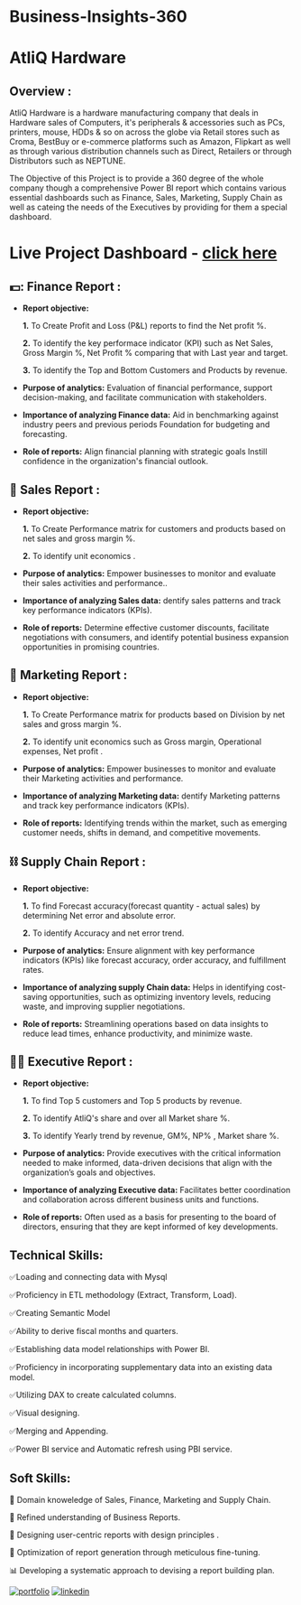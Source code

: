 # Business-Insights-360
# AtliQ Hardware
## Overview :
AtliQ Hardware is a hardware manufacturing company that deals in Hardware sales of Computers, it's peripherals & accessories such as PCs, printers, mouse, HDDs & so on across the globe via Retail stores such as Croma, BestBuy or e-commerce platforms such as Amazon, Flipkart as well as through various distribution channels such as Direct, Retailers or through Distributors such as NEPTUNE.

The Objective of this Project is to provide a 360 degree of the whole company though a comprehensive Power BI report which contains various essential dashboards such as Finance, Sales, Marketing, Supply Chain as well as cateing the needs of the Executives by providing for them a special dashboard.

# Live Project Dashboard  -  [click here](https://app.powerbi.com/view?r=eyJrIjoiZTIzMThhMDUtY2Q3Yi00ZjI2LTkxNGItZmM3NmY2MTRlNmM1IiwidCI6ImM2ZTU0OWIzLTVmNDUtNDAzMi1hYWU5LWQ0MjQ0ZGM1YjJjNCJ9&embedImagePlaceholder=true&pageName=9d47be2696b45c4aaf2a)

## 💵: Finance Report :

- **Report objective:**
  
   **1.** To Create Profit and Loss (P&L) reports to find the Net profit %.

   **2.** To identify the key performace indicator (KPI) such as Net Sales, Gross Margin %, Net Profit % comparing that with Last year and target.

   **3.** To identify the Top and Bottom Customers and Products by revenue.

- **Purpose of analytics:** Evaluation of financial performance, support decision-making, and facilitate communication with stakeholders.

- **Importance of analyzing Finance data:** Aid in benchmarking against industry peers and previous periods Foundation for budgeting and forecasting.

- **Role of reports:** Align financial planning with strategic goals Instill confidence in the organization's financial outlook.


## :handshake: Sales Report :

- **Report objective:**
  
   **1.** To Create Performance matrix for customers and products based on net sales and gross margin %.

   **2.** To identify unit economics .

- **Purpose of analytics:** Empower businesses to monitor and evaluate their sales activities and performance..

- **Importance of analyzing Sales data:** dentify sales patterns and track key performance indicators (KPIs).

- **Role of reports:** Determine effective customer discounts, facilitate negotiations with consumers, and identify potential business expansion opportunities in promising countries.


## :mega: Marketing Report :

- **Report objective:**
  
   **1.** To Create Performance matrix for products based on Division by net sales and gross margin %.

   **2.** To identify unit economics such as Gross margin, Operational expenses, Net profit .

- **Purpose of analytics:** Empower businesses to monitor and evaluate their Marketing activities and performance.

- **Importance of analyzing Marketing data:** dentify Marketing patterns and track key performance indicators (KPIs).

- **Role of reports:**  Identifying trends within the market, such as emerging customer needs, shifts in demand, and competitive movements.

## :chains: Supply Chain Report :

- **Report objective:**
  
   **1.** To find Forecast accuracy(forecast quantity - actual sales) by determining Net error and absolute error.

   **2.** To identify Accuracy and net error trend.

- **Purpose of analytics:** Ensure alignment with key performance indicators (KPIs) like forecast accuracy, order accuracy, and fulfillment rates.

- **Importance of analyzing supply Chain data:** Helps in identifying cost-saving opportunities, such as optimizing inventory levels, reducing waste, and improving supplier negotiations.

- **Role of reports:** Streamlining operations based on data insights to reduce lead times, enhance productivity, and minimize waste.


## :man_in_tuxedo: Executive Report :

- **Report objective:**
  
   **1.** To find Top 5 customers and Top 5 products by revenue.

   **2.** To identify AtliQ's share and over all Market share %.

   **3.** To identify Yearly trend by revenue, GM%, NP% , Market share %.

- **Purpose of analytics:** Provide executives with the critical information needed to make informed, data-driven decisions that align with the organization’s goals and objectives.

- **Importance of analyzing Executive data:** Facilitates better coordination and collaboration across different business units and functions.
  
- **Role of reports:** Often used as a basis for presenting to the board of directors, ensuring that they are kept informed of key developments.


## Technical Skills:

:white_check_mark:Loading and connecting data with Mysql

:white_check_mark:Proficiency in ETL methodology (Extract, Transform, Load).

:white_check_mark:Creating Semantic Model

:white_check_mark:Ability to derive fiscal months and quarters.

:white_check_mark:Establishing data model relationships with Power BI.

:white_check_mark:Proficiency in incorporating supplementary data into an existing data model.

:white_check_mark:Utilizing DAX to create calculated columns.

:white_check_mark:Visual designing.

:white_check_mark:Merging and Appending.

:white_check_mark:Power BI service and Automatic refresh using PBI service.


## Soft Skills:

:pushpin:	Domain knoweledge of Sales, Finance, Marketing and Supply Chain.

:bookmark_tabs:	Refined understanding of Business Reports.

:art:	Designing user-centric reports with design principles .

:pencil:	Optimization of report generation through meticulous fine-tuning.

:bar_chart:	Developing a systematic approach to devising a report building plan.


[![portfolio](https://img.shields.io/badge/my_portfolio-000?style=for-the-badge&logo=ko-fi&logoColor=white)]()
[![linkedin](https://img.shields.io/badge/linkedin-0A66C2?style=for-the-badge&logo=linkedin&logoColor=white)](https://www.linkedin.com/in/mr-bhavesh-borse/)

